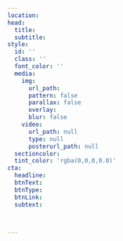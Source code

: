 ```yaml
---
location:
head:
  title:
  subtitle:
style:
  id: ''
  class: ''
  font_color: ''
  media:
    img:
      url_path:
      pattern: false
      parallax: false
      overlay:
      blur: false
    video:
      url_path: null
      type: null  
      posterurl_path: null  
  sectioncolor:
  tint_color: 'rgba(0,0,0,0.0)'  
cta:
  headline:
  btnText:
  btnType:
  btnLink:
  subtext:



---
```

